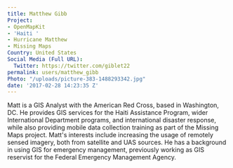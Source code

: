```yaml
---
title: Matthew Gibb
Project:
- OpenMapKit
- 'Haiti '
- Hurricane Matthew
- Missing Maps
Country: United States
Social Media (Full URL):
  Twitter: https://twitter.com/giblet22
permalink: users/matthew_gibb
Photo: "/uploads/picture-383-1488293342.jpg"
date: '2017-02-28 14:23:35 Z'
---
```

<p>Matt is a GIS Analyst with the American Red Cross, based in Washington, DC. He provides GIS services for the Haiti Assistance Program, wider International Department programs, and international disaster response, while also providing mobile data collection training as part of the Missing Maps project. Matt's interests include increasing the usage of remotely sensed imagery, both from satellite and UAS sources. He has a background in using GIS for emergency management, previously working as GIS reservist for the Federal Emergency Management Agency.&nbsp;</p>
